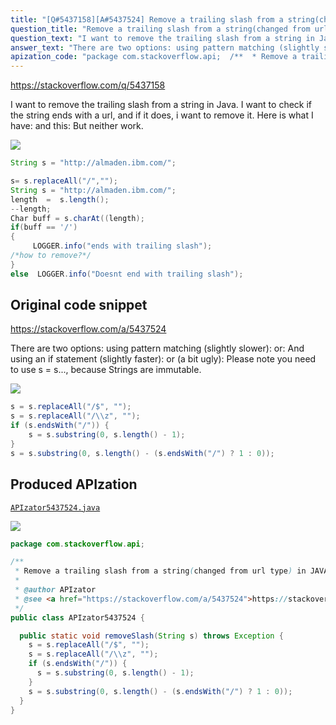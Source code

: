 ```yaml
---
title: "[Q#5437158][A#5437524] Remove a trailing slash from a string(changed from url type) in JAVA"
question_title: "Remove a trailing slash from a string(changed from url type) in JAVA"
question_text: "I want to remove the trailing slash from a string in Java. I want to check if the string ends with a url, and if it does, i want to remove it. Here is what I have: and this: But neither work."
answer_text: "There are two options: using pattern matching (slightly slower): or: And using an if statement (slightly faster): or (a bit ugly): Please note you need to use s = s..., because Strings are immutable."
apization_code: "package com.stackoverflow.api;  /**  * Remove a trailing slash from a string(changed from url type) in JAVA  *  * @author APIzator  * @see <a href=\"https://stackoverflow.com/a/5437524\">https://stackoverflow.com/a/5437524</a>  */ public class APIzator5437524 {    public static void removeSlash(String s) throws Exception {     s = s.replaceAll(\"/$\", \"\");     s = s.replaceAll(\"/\\\\z\", \"\");     if (s.endsWith(\"/\")) {       s = s.substring(0, s.length() - 1);     }     s = s.substring(0, s.length() - (s.endsWith(\"/\") ? 1 : 0));   } }"
---
```


https://stackoverflow.com/q/5437158

I want to remove the trailing slash from a string in Java.
I want to check if the string ends with a url, and if it does, i want to remove it.
Here is what I have:
and this:
But neither work.


<div class="code-logo"><img src="/stackoverflow.png" /></div>

```java
String s = "http://almaden.ibm.com/";

s= s.replaceAll("/","");
String s = "http://almaden.ibm.com/";
length  =  s.length();
--length;
Char buff = s.charAt((length);
if(buff == '/')
{
     LOGGER.info("ends with trailing slash");
/*how to remove?*/
}
else  LOGGER.info("Doesnt end with trailing slash");
```


## Original code snippet

https://stackoverflow.com/a/5437524

There are two options: using pattern matching (slightly slower):
or:
And using an if statement (slightly faster):
or (a bit ugly):
Please note you need to use s = s..., because Strings are immutable.

<div class="code-logo"><img src="/stackoverflow.png" /></div>

```java
s = s.replaceAll("/$", "");
s = s.replaceAll("/\\z", "");
if (s.endsWith("/")) {
    s = s.substring(0, s.length() - 1);
}
s = s.substring(0, s.length() - (s.endsWith("/") ? 1 : 0));
```

## Produced APIzation

[`APIzator5437524.java`](https://github.com/pasqualesalza/apization/raw/main/data/search/APIzator5437524.java)

<div class="code-logo"><img src="/apizator.png" /></div>

```java
package com.stackoverflow.api;

/**
 * Remove a trailing slash from a string(changed from url type) in JAVA
 *
 * @author APIzator
 * @see <a href="https://stackoverflow.com/a/5437524">https://stackoverflow.com/a/5437524</a>
 */
public class APIzator5437524 {

  public static void removeSlash(String s) throws Exception {
    s = s.replaceAll("/$", "");
    s = s.replaceAll("/\\z", "");
    if (s.endsWith("/")) {
      s = s.substring(0, s.length() - 1);
    }
    s = s.substring(0, s.length() - (s.endsWith("/") ? 1 : 0));
  }
}

```